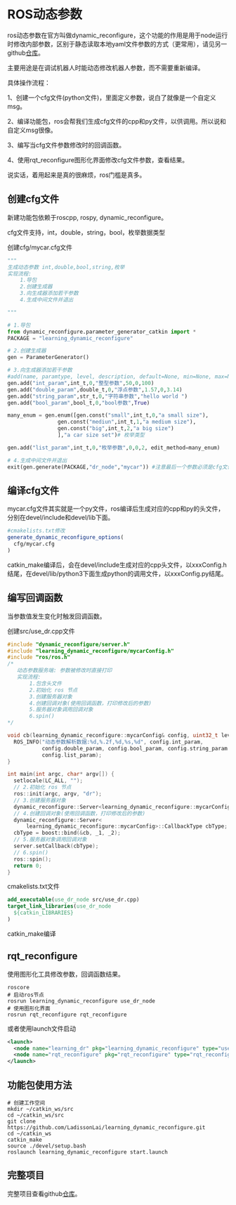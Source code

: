 # ROS动态参数

ros动态参数在官方叫做dynamic_reconfigure，这个功能的作用是用于node运行时修改内部参数，区别于静态读取本地yaml文件参数的方式（更常用），请见另一github[仓库](https://github.com/LadissonLai/learning_load_yaml)。

主要用途是在调试机器人时能动态修改机器人参数，而不需要重新编译。

具体操作流程：

1、创建一个cfg文件(python文件)，里面定义参数，说白了就像是一个自定义msg。

2、编译功能包，ros会帮我们生成cfg文件的cpp和py文件，以供调用。所以说和自定义msg很像。

3、编写当cfg文件参数修改时的回调函数。

4、使用rqt_reconfigure图形化界面修改cfg文件参数，查看结果。

说实话，着用起来是真的很麻烦，ros门槛是真多。

## 创建cfg文件

新建功能包依赖于roscpp, rospy, dynamic_reconfigure。

cfg文件支持，int，double，string，bool，枚举数据类型

创建cfg/mycar.cfg文件

```python
"""
生成动态参数 int,double,bool,string,枚举
实现流程:
    1.导包
    2.创建生成器
    3.向生成器添加若干参数
    4.生成中间文件并退出

"""

# 1.导包
from dynamic_reconfigure.parameter_generator_catkin import *
PACKAGE = "learning_dynamic_reconfigure"

# 2.创建生成器
gen = ParameterGenerator()

# 3.向生成器添加若干参数
#add(name, paramtype, level, description, default=None, min=None, max=None, edit_method="")
gen.add("int_param",int_t,0,"整型参数",50,0,100)
gen.add("double_param",double_t,0,"浮点参数",1.57,0,3.14)
gen.add("string_param",str_t,0,"字符串参数","hello world ")
gen.add("bool_param",bool_t,0,"bool参数",True)                                                                                 

many_enum = gen.enum([gen.const("small",int_t,0,"a small size"),
                gen.const("mediun",int_t,1,"a medium size"),
                gen.const("big",int_t,2,"a big size")
                ],"a car size set")# 枚举类型

gen.add("list_param",int_t,0,"枚举参数",0,0,2, edit_method=many_enum)

# 4.生成中间文件并退出
exit(gen.generate(PACKAGE,"dr_node","mycar")) #注意最后一个参数必须是cfg文件名
```

## 编译cfg文件

mycar.cfg文件其实就是一个py文件，ros编译后生成对应的cpp和py的头文件，分别在devel/include和devel/lib下面。

```cmake
#cmakelists.txt修改
generate_dynamic_reconfigure_options(
  cfg/mycar.cfg
)
```

catkin_make编译后，会在devel/include生成对应的cpp头文件，以xxxConfig.h结尾，在devel/lib/python3下面生成python的调用文件，以xxxConfig.py结尾。

## 编写回调函数

当参数值发生变化时触发回调函数。

创建src/use_dr.cpp文件

```cpp
#include "dynamic_reconfigure/server.h"
#include "learning_dynamic_reconfigure/mycarConfig.h"
#include "ros/ros.h"
/*
   动态参数服务端: 参数被修改时直接打印
   实现流程:
       1.包含头文件
       2.初始化 ros 节点
       3.创建服务器对象
       4.创建回调对象(使用回调函数，打印修改后的参数)
       5.服务器对象调用回调对象
       6.spin()
*/

void cb(learning_dynamic_reconfigure::mycarConfig& config, uint32_t level) {
  ROS_INFO("动态参数解析数据:%d,%.2f,%d,%s,%d", config.int_param,
           config.double_param, config.bool_param, config.string_param.c_str(),
           config.list_param);
}

int main(int argc, char* argv[]) {
  setlocale(LC_ALL, "");
  // 2.初始化 ros 节点
  ros::init(argc, argv, "dr");
  // 3.创建服务器对象
  dynamic_reconfigure::Server<learning_dynamic_reconfigure::mycarConfig> server;
  // 4.创建回调对象(使用回调函数，打印修改后的参数)
  dynamic_reconfigure::Server<
      learning_dynamic_reconfigure::mycarConfig>::CallbackType cbType;
  cbType = boost::bind(&cb, _1, _2);
  // 5.服务器对象调用回调对象
  server.setCallback(cbType);
  // 6.spin()
  ros::spin();
  return 0;
}
```

cmakelists.txt文件

```cmake
add_executable(use_dr_node src/use_dr.cpp)
target_link_libraries(use_dr_node
  ${catkin_LIBRARIES}
)
```

catkin_make编译

## rqt_reconfigure

使用图形化工具修改参数，回调函数结果。

```shell
roscore
# 启动ros节点
rosrun learning_dynamic_reconfigure use_dr_node
# 使用图形化界面
rosrun rqt_reconfigure rqt_reconfigure
```

或者使用launch文件启动

```xml
<launch>
  <node name="learning_dr" pkg="learning_dynamic_reconfigure" type="use_dr_node" output="screen"/>
  <node name="rqt_reconfigure" pkg="rqt_reconfigure" type="rqt_reconfigure" />
</launch>
```

## 功能包使用方法

```shell
# 创建工作空间
mkdir ~/catkin_ws/src
cd ~/catkin_ws/src
git clone https://github.com/LadissonLai/learning_dynamic_reconfigure.git
cd ~/catkin_ws
catkin_make
source ./devel/setup.bash
roslaunch learning_dynamic_reconfigure start.launch
```
## 完整项目
完整项目查看github[仓库](https://github.com/LadissonLai/learning_dynamic_reconfigure)。
